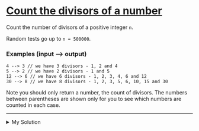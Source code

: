 # [Count the divisors of a number](https://www.codewars.com/kata/542c0f198e077084c0000c2e)

Count the number of divisors of a positive integer `n`.

Random tests go up to `n = 500000`.

### Examples (input --> output)

```
4 --> 3 // we have 3 divisors - 1, 2 and 4
5 --> 2 // we have 2 divisors - 1 and 5
12 --> 6 // we have 6 divisors - 1, 2, 3, 4, 6 and 12
30 --> 8 // we have 8 divisors - 1, 2, 3, 5, 6, 10, 15 and 30
```

Note you should only return a number, the count of divisors. The numbers between parentheses are shown only for you to
see which numbers are counted in each case.

---

<details><summary>My Solution</summary>

```js
function getDivisorsCnt(n) {
  let count = 0 // Initialize a counter for divisors

  // Iterate through numbers from 1 to n and count divisors
  for (let i = 1; i <= n; i++) {
    if (!(n % i)) count++ // Check if 'i' is a divisor of 'n' and increment the count
  }

  return count // Return the count of divisors
}
```

</details>
